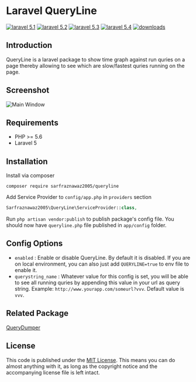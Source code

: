 # Laravel QueryLine

[![laravel 5.1](https://img.shields.io/badge/Laravel-5.1-brightgreen.svg?style=flat-square)](http://laravel.com)
[![laravel 5.2](https://img.shields.io/badge/Laravel-5.2-brightgreen.svg?style=flat-square)](http://laravel.com)
[![laravel 5.3](https://img.shields.io/badge/Laravel-5.3-brightgreen.svg?style=flat-square)](http://laravel.com)
[![laravel 5.4](https://img.shields.io/badge/Laravel-5.4-brightgreen.svg?style=flat-square)](http://laravel.com)
[![downloads](https://poser.pugx.org/sarfraznawaz2005/queryline/downloads)](https://packagist.org/packages/sarfraznawaz2005/eventable)

## Introduction ##

QueryLine is a laravel package to show time graph against run quries on a page thereby allowing to see which are slow/fastest quries running on the page.

## Screenshot ##

![Main Window](https://raw.github.com/sarfraznawaz2005/queryline/master/screen.png)

## Requirements ##

 - PHP >= 5.6
 - Laravel 5

## Installation ##

Install via composer

```
composer require sarfraznawaz2005/queryline
```

Add Service Provider to `config/app.php` in `providers` section
```php
Sarfraznawaz2005\QueryLine\ServiceProvider::class,
```

Run `php artisan vendor:publish` to publish package's config file. You should now have `queryline.php` file published in `app/config` folder.

## Config Options ##

 - `enabled` : Enable or disable QueryLine. By default it is disabled. If you are on local environment, you can also just add `QUERYLINE=true` to env file to enable it.
 - `querystring_name` : Whatever value for this config is set, you will be able to see all running quries by appending this value in your url as query string. Example: `http://www.yourapp.com/someurl?vvv`. Default value is `vvv`.
 
## Related Package ##

[QueryDumper](https://github.com/sarfraznawaz2005/querydumper)

## License ##

This code is published under the [MIT License](http://opensource.org/licenses/MIT).
This means you can do almost anything with it, as long as the copyright notice and the accompanying license file is left intact.

